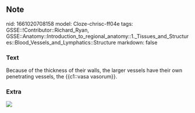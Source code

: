 ## Note
nid: 1661020708158
model: Cloze-chrisc-ff04e
tags: GSSE::!Contributor::Richard_Ryan, GSSE::Anatomy::Introduction_to_regional_anatomy::1._Tissues_and_Structures::Blood_Vessels_and_Lymphatics::Structure
markdown: false

### Text
<div class="toggle">
  Because of the thickness of their walls, the larger vessels have
  their own penetrating vessels, the {{c1::vasa vasorum}}.
</div>

### Extra
<img src="536562abad17cee8ebcc40a4473f51b7.jpg">
